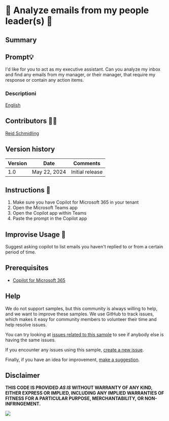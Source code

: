 # 🚀 Analyze emails from my people leader(s) 📅

## Summary

## Prompt💡

I'd like for you to act as my executive assistant. Can you analyze my inbox and find any emails from my manager, or their manager, that require my response or contain any action items.

### Descriptionℹ️

[English](./en-us/prompt.md)

## Contributors 👨‍💻

[Reid Schmidling](https://github.com/schmid1208)

## Version history

Version|Date|Comments
-------|----|--------
1.0|May 22, 2024|Initial release

## Instructions 📝

1. Make sure you have Copilot for Microsoft 365 in your tenant
2. Open the Microsoft Teams app
3. Open the Copilot app within Teams
4. Paste the prompt in the Copilot app

## Improvise Usage 🚀
Suggest asking copilot to list emails you haven't replied to or from a certain period of time.


## Prerequisites

* [Copilot for Microsoft 365](https://developer.microsoft.com/microsoft-365/dev-program)

## Help

We do not support samples, but this community is always willing to help, and we want to improve these samples. We use GitHub to track issues, which makes it easy for  community members to volunteer their time and help resolve issues.

You can try looking at [issues related to this sample](https://github.com/pnp/copilot-prompts/issues?q=label%3A%22sample%3A%20YOUR-SAMPLE-NAME%22) to see if anybody else is having the same issues.

If you encounter any issues using this sample, [create a new issue](https://github.com/pnp/copilot-prompts/issues/new).

Finally, if you have an idea for improvement, [make a suggestion](https://github.com/pnp/copilot-prompts/issues/new).

## Disclaimer

**THIS CODE IS PROVIDED *AS IS* WITHOUT WARRANTY OF ANY KIND, EITHER EXPRESS OR IMPLIED, INCLUDING ANY IMPLIED WARRANTIES OF FITNESS FOR A PARTICULAR PURPOSE, MERCHANTABILITY, OR NON-INFRINGEMENT.**

![](https://m365-visitor-stats.azurewebsites.net/SamplesGallery/copilotprompts-m365-find-emails-from-leaders-prompt)
